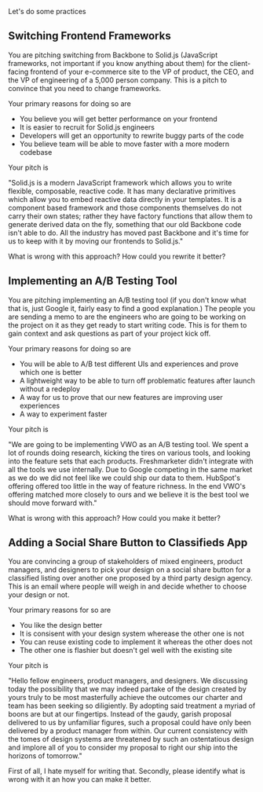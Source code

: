 Let's do some practices

## Switching Frontend Frameworks

You are pitching switching from Backbone to Solid.js (JavaScript frameworks, not important if you know anything about them) for the client-facing frontend of your e-commerce site to the VP of product, the CEO, and the VP of engineering of a 5,000 person company. This is a pitch to convince that you need to change frameworks.

Your primary reasons for doing so are

- You believe you will get better performance on your frontend
- It is easier to recruit for Solid.js engineers
- Developers will get an opportunity to rewrite buggy parts of the code
- You believe team will be able to move faster with a more modern codebase

Your pitch is

"Solid.js is a modern JavaScript framework which allows you to write flexible, composable, reactive code. It has many declarative primitives which allow you to embed reactive data directly in your templates. It is a component based framework and those components themselves do not carry their own states; rather they have factory functions that allow them to generate derived data on the fly, something that our old Backbone code isn't able to do. All the industry has moved past Backbone and it's time for us to keep with it by moving our frontends to Solid.js."

What is wrong with this approach? How could you rewrite it better?

## Implementing an A/B Testing Tool

You are pitching implementing an A/B testing tool (if you don't know what that is, just Google it, fairly easy to find a good explanation.) The people you are sending a memo to are the engineers who are going to be working on the project on it as they get ready to start writing code. This is for them to gain context and ask questions as part of your project kick off.

Your primary reasons for doing so are

- You will be able to A/B test different UIs and experiences and prove which one is better
- A lightweight way to be able to turn off problematic features after launch without a redeploy
- A way for us to prove that our new features are improving user experiences
- A way to experiment faster

Your pitch is

"We are going to be implementing VWO as an A/B testing tool. We spent a lot of rounds doing research, kicking the tires on various tools, and looking into the feature sets that each products. Freshmarketer didn't integrate with all the tools we use internally. Due to Google competing in the same market as we do we did not feel like we could ship our data to them. HubSpot's offering offered too little in the way of feature richness. In the end VWO's offering matched more closely to ours and we believe it is the best tool we should move forward with."

What is wrong with this approach? How could you make it better?

## Adding a Social Share Button to Classifieds App

You are convincing a group of stakeholders of mixed engineers, product managers, and designers to pick your design on a social share button for a classified listing over another one proposed by a third party design agency. This is an email where people will weigh in and decide whether to choose your design or not.

Your primary reasons for so are

- You like the design better
- It is consisent with your design system wherease the other one is not
- You can reuse existing code to implement it whereas the other does not
- The other one is flashier but doesn't gel well with the existing site

Your pitch is

"Hello fellow engineers, product managers, and designers. We discussing today the possibility that we may indeed partake of the design created by yours truly to be most masterfully achieve the outcomes our charter and team has been seeking so diligiently. By adopting said treatment a myriad of boons are but at our fingertips. Instead of the gaudy, garish proposal delivered to us by unfamiliar figures, such a proposal could have only been delivered by a product manager from within. Our current consistency with the tomes of design systems are threatened by such an ostentatious design and implore all of you to consider my proposal to right our ship into the horizons of tomorrow."

First of all, I hate myself for writing that. Secondly, please identify what is wrong with it an how you can make it better.